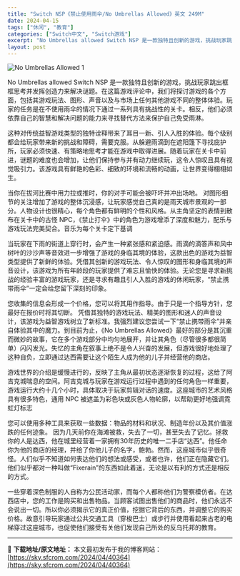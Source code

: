 ```yaml
---
title: "Switch NSP《禁止使用雨伞/No Umbrellas Allowed》英文 249M"
date: 2024-04-15
tags: ["休闲", "教育"]
categories: ["Switch中文", "Switch游戏"]
excerpt: "No Umbrellas allowed Switch NSP 是一款独特且创新的游戏，挑战玩家跳出框框思考并发挥创造力来解决谜题。在这篇游戏评论中，我们将探讨游戏的各个方面，包括其游戏玩法、图形、声音以及与市场上任何其他游戏不同的整体体验。玩家的任务是在不使用雨伞的情况下通过一系列具有挑战性的关卡&hellip;"
layout: post
---
```


<img class="aligncenter" src="https://sky.sfcrom.com/wp-content/uploads/2024/04/20240415175512-d3bc7.jpeg" alt="No Umbrellas Allowed 1" />

No Umbrellas allowed Switch NSP 是一款独特且创新的游戏，挑战玩家跳出框框思考并发挥创造力来解决谜题。在这篇游戏评论中，我们将探讨游戏的各个方面，包括其游戏玩法、图形、声音以及与市场上任何其他游戏不同的整体体验。玩家的任务是在不使用雨伞的情况下通过一系列具有挑战性的关卡。相反，他们必须依靠自己的智慧和解决问题的能力来寻找替代方法来保护自己免受雨淋。

这种对传统益智游戏类型的独特诠释带来了耳目一新、引人入胜的体验。每个级别都会给玩家带来新的挑战和障碍，需要克服。从躲避雨滴到在遮阳篷下寻找庇护所，玩家必须快速、有策略地思考才能在游戏中取得进展。随着玩家在关卡中前进，谜题的难度也会增加，让他们保持参与并有动力继续玩，这令人惊叹且具有视觉吸引力。该游戏具有鲜艳的色彩、细致的环境和流畅的动画，让世界变得栩栩如生。

当你在拔河比赛中用力拉或推时，你的对手可能会被吓坏并冲出场地。
对图形细节的关注增加了游戏的整体沉浸感，让玩家感觉自己真的是雨天城市景观的一部分。人物设计也很精心，每个角色都有鲜明的个性和风格。从主角坚定的表情到散布在关卡中的古怪 NPC，《禁止打伞》中的角色为游戏增添了深度和魅力，配乐与游戏玩法完美契合。音乐为每个关卡定下基调

当玩家在下雨的街道上穿行时，会产生一种紧张感和紧迫感。雨滴的滴答声和风中树叶的沙沙声等音效进一步增强了游戏的身临其境的体验，这款出色的游戏为益智类型提供了新鲜的体验。凭借其创新的游戏玩法、令人惊叹的图形和身临其境的声音设计，该游戏为所有年龄段的玩家提供了难忘且愉快的体验。无论您是寻求新挑战的经验丰富的游戏玩家，还是寻求有趣且引人入胜的游戏的休闲玩家，“禁止携带雨伞”一定会给您留下深刻的印象。

您收集的信息会形成一个价格，您可以将其用作指导。由于只是一个指导方针，您最好在报价时将其切断。
凭借其独特的游戏玩法、精美的图形和迷人的声音设计，该游戏为益智游戏树立了新标准。我强烈建议您尝试一下“禁止携带雨伞”并亲自体验其中的魔力。到目前为止，《No Umbrellas Allowed》最好的部分是其沉重而微妙的故事，它在多个游戏部分中均匀地展开，并让其角色（尽管很多都很简单）闪闪发光。失忆的主角在叙事上绝不是令人兴奋的发展，但游戏很好地处理了这种自负，立即通过达西需要让这个陌生人成为他的儿子并经营他的商店。

游戏世界的介绍是缓慢进行的，反映了主角从最初状态逐渐恢复的过程，这给了阿吉克城喘息的空间。阿吉克城与玩家在游戏运行过程中遇到的任何角色一样重要，游戏运行大约十几个小时，具体取决于玩家剪辑对话的速度。这座城市的艺术风格具有很多特色，通用 NPC 被遮盖为彩色块或灰色人物轮廓，以帮助更好地强调霓虹灯标志

您可以使用多种工具来获取一些数据：物品的材料和状况、制造年份以及其价值涨跌的任何迹象。
因为几天前你在海滩被救，失去了一切，甚至失去了记忆。拯救你的人是达西，他在城里经营着一家拥有30年历史的唯一二手店“达西”。他任命你为他的商店的经理，并给了你他儿子的名字，鲍勃。然而，这座城市似乎很奇怪。人们似乎不知道如何表达他们的想法或感受，或者也许，他们正在隐藏它们。他们似乎都对一种叫做“Fixerain”的东西如此着迷，无论是以有利的方式还是相反的方式。

一些穿着深色制服的人自称为公民活动家，而每个人都称他们为警察模仿者。在达西店中，您的工作是购买和出售物品。当顾客试图出售他们的商品时，他们永远不会说出一切。所以你必须揭示它的真正价值，挖掘它背后的东西，并调整它的购买价格。故意引导玩家通过公共交通工具（穿梭巴士）或步行并使用看起来古老的电梯穿过这座城市，也促使他们接受有关他们发现自己所处的反乌托邦的教育。

---
📖 **下载地址/原文地址：** 本文最初发布于我的博客网站：[https://sky.sfcrom.com/2024/04/40364](https://sky.sfcrom.com/2024/04/40364)
